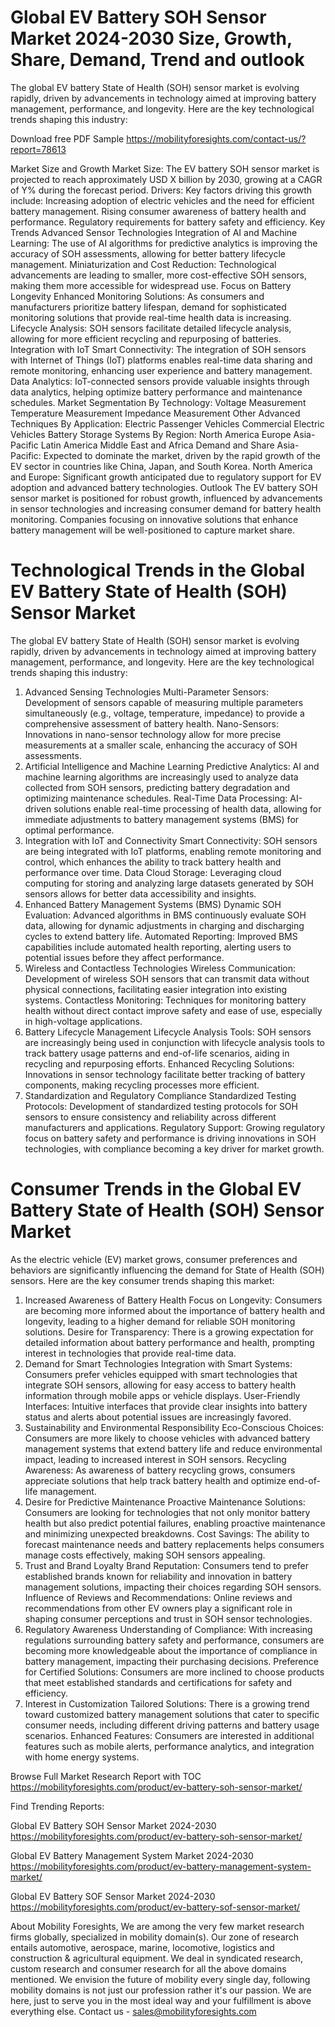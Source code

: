 # Global EV Battery SOH Sensor Market 2024-2030 Size, Growth, Share, Demand, Trend and outlook
The global EV battery State of Health (SOH) sensor market is evolving rapidly, driven by advancements in technology aimed at improving battery management, performance, and longevity. Here are the key technological trends shaping this industry:

Download free PDF Sample https://mobilityforesights.com/contact-us/?report=78613 

Market Size and Growth
Market Size: The EV battery SOH sensor market is projected to reach approximately USD X billion by 2030, growing at a CAGR of Y% during the forecast period.
Drivers: Key factors driving this growth include:
Increasing adoption of electric vehicles and the need for efficient battery management.
Rising consumer awareness of battery health and performance.
Regulatory requirements for battery safety and efficiency.
Key Trends
Advanced Sensor Technologies
Integration of AI and Machine Learning: The use of AI algorithms for predictive analytics is improving the accuracy of SOH assessments, allowing for better battery lifecycle management.
Miniaturization and Cost Reduction: Technological advancements are leading to smaller, more cost-effective SOH sensors, making them more accessible for widespread use.
Focus on Battery Longevity
Enhanced Monitoring Solutions: As consumers and manufacturers prioritize battery lifespan, demand for sophisticated monitoring solutions that provide real-time health data is increasing.
Lifecycle Analysis: SOH sensors facilitate detailed lifecycle analysis, allowing for more efficient recycling and repurposing of batteries.
Integration with IoT
Smart Connectivity: The integration of SOH sensors with Internet of Things (IoT) platforms enables real-time data sharing and remote monitoring, enhancing user experience and battery management.
Data Analytics: IoT-connected sensors provide valuable insights through data analytics, helping optimize battery performance and maintenance schedules.
Market Segmentation
By Technology:
Voltage Measurement
Temperature Measurement
Impedance Measurement
Other Advanced Techniques
By Application:
Electric Passenger Vehicles
Commercial Electric Vehicles
Battery Storage Systems
By Region:
North America
Europe
Asia-Pacific
Latin America
Middle East and Africa
Demand and Share
Asia-Pacific: Expected to dominate the market, driven by the rapid growth of the EV sector in countries like China, Japan, and South Korea.
North America and Europe: Significant growth anticipated due to regulatory support for EV adoption and advanced battery technologies.
Outlook
The EV battery SOH sensor market is positioned for robust growth, influenced by advancements in sensor technologies and increasing consumer demand for battery health monitoring. Companies focusing on innovative solutions that enhance battery management will be well-positioned to capture market share.

# Technological Trends in the Global EV Battery State of Health (SOH) Sensor Market
The global EV battery State of Health (SOH) sensor market is evolving rapidly, driven by advancements in technology aimed at improving battery management, performance, and longevity. Here are the key technological trends shaping this industry:
1. Advanced Sensing Technologies
Multi-Parameter Sensors: Development of sensors capable of measuring multiple parameters simultaneously (e.g., voltage, temperature, impedance) to provide a comprehensive assessment of battery health.
Nano-Sensors: Innovations in nano-sensor technology allow for more precise measurements at a smaller scale, enhancing the accuracy of SOH assessments.
2. Artificial Intelligence and Machine Learning
Predictive Analytics: AI and machine learning algorithms are increasingly used to analyze data collected from SOH sensors, predicting battery degradation and optimizing maintenance schedules.
Real-Time Data Processing: AI-driven solutions enable real-time processing of health data, allowing for immediate adjustments to battery management systems (BMS) for optimal performance.
3. Integration with IoT and Connectivity
Smart Connectivity: SOH sensors are being integrated with IoT platforms, enabling remote monitoring and control, which enhances the ability to track battery health and performance over time.
Data Cloud Storage: Leveraging cloud computing for storing and analyzing large datasets generated by SOH sensors allows for better data accessibility and insights.
4. Enhanced Battery Management Systems (BMS)
Dynamic SOH Evaluation: Advanced algorithms in BMS continuously evaluate SOH data, allowing for dynamic adjustments in charging and discharging cycles to extend battery life.
Automated Reporting: Improved BMS capabilities include automated health reporting, alerting users to potential issues before they affect performance.
5. Wireless and Contactless Technologies
Wireless Communication: Development of wireless SOH sensors that can transmit data without physical connections, facilitating easier integration into existing systems.
Contactless Monitoring: Techniques for monitoring battery health without direct contact improve safety and ease of use, especially in high-voltage applications.
6. Battery Lifecycle Management
Lifecycle Analysis Tools: SOH sensors are increasingly being used in conjunction with lifecycle analysis tools to track battery usage patterns and end-of-life scenarios, aiding in recycling and repurposing efforts.
Enhanced Recycling Solutions: Innovations in sensor technology facilitate better tracking of battery components, making recycling processes more efficient.
7. Standardization and Regulatory Compliance
Standardized Testing Protocols: Development of standardized testing protocols for SOH sensors to ensure consistency and reliability across different manufacturers and applications.
Regulatory Support: Growing regulatory focus on battery safety and performance is driving innovations in SOH technologies, with compliance becoming a key driver for market growth.

# Consumer Trends in the Global EV Battery State of Health (SOH) Sensor Market
As the electric vehicle (EV) market grows, consumer preferences and behaviors are significantly influencing the demand for State of Health (SOH) sensors. Here are the key consumer trends shaping this market:
1. Increased Awareness of Battery Health
Focus on Longevity: Consumers are becoming more informed about the importance of battery health and longevity, leading to a higher demand for reliable SOH monitoring solutions.
Desire for Transparency: There is a growing expectation for detailed information about battery performance and health, prompting interest in technologies that provide real-time data.
2. Demand for Smart Technologies
Integration with Smart Systems: Consumers prefer vehicles equipped with smart technologies that integrate SOH sensors, allowing for easy access to battery health information through mobile apps or vehicle displays.
User-Friendly Interfaces: Intuitive interfaces that provide clear insights into battery status and alerts about potential issues are increasingly favored.
3. Sustainability and Environmental Responsibility
Eco-Conscious Choices: Consumers are more likely to choose vehicles with advanced battery management systems that extend battery life and reduce environmental impact, leading to increased interest in SOH sensors.
Recycling Awareness: As awareness of battery recycling grows, consumers appreciate solutions that help track battery health and optimize end-of-life management.
4. Desire for Predictive Maintenance
Proactive Maintenance Solutions: Consumers are looking for technologies that not only monitor battery health but also predict potential failures, enabling proactive maintenance and minimizing unexpected breakdowns.
Cost Savings: The ability to forecast maintenance needs and battery replacements helps consumers manage costs effectively, making SOH sensors appealing.
5. Trust and Brand Loyalty
Brand Reputation: Consumers tend to prefer established brands known for reliability and innovation in battery management solutions, impacting their choices regarding SOH sensors.
Influence of Reviews and Recommendations: Online reviews and recommendations from other EV owners play a significant role in shaping consumer perceptions and trust in SOH sensor technologies.
6. Regulatory Awareness
Understanding of Compliance: With increasing regulations surrounding battery safety and performance, consumers are becoming more knowledgeable about the importance of compliance in battery management, impacting their purchasing decisions.
Preference for Certified Solutions: Consumers are more inclined to choose products that meet established standards and certifications for safety and efficiency.
7. Interest in Customization
Tailored Solutions: There is a growing trend toward customized battery management solutions that cater to specific consumer needs, including different driving patterns and battery usage scenarios.
Enhanced Features: Consumers are interested in additional features such as mobile alerts, performance analytics, and integration with home energy systems.

Browse Full Market Research Report with TOC https://mobilityforesights.com/product/ev-battery-soh-sensor-market/ 

Find Trending Reports:

Global EV Battery SOH Sensor Market 2024-2030 https://mobilityforesights.com/product/ev-battery-soh-sensor-market/ 

Global EV Battery Management System Market 2024-2030 https://mobilityforesights.com/product/ev-battery-management-system-market/ 

Global EV Battery SOF Sensor Market 2024-2030 https://mobilityforesights.com/product/ev-battery-sof-sensor-market/ 


About Mobility Foresights,
We are among the very few market research firms globally, specialized in mobility domain(s). Our zone of research entails automotive, aerospace, marine, locomotive, logistics and construction & agricultural equipment. We deal in syndicated research, custom research and consumer research for all the above domains mentioned.
We envision the future of mobility every single day, following mobility domains is not just our profession rather it's our passion. We are here, just to serve you in the most ideal way and your fulfillment is above everything else. Contact us -  sales@mobilityforesights.com 



 



